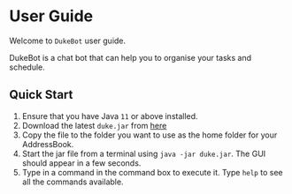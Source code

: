 # User Guide

Welcome to `DukeBot` user guide. 


DukeBot is a chat bot that can help you to organise your tasks and schedule.

## Quick Start

1. Ensure that you have Java `11` or above installed.
2. Download the latest `duke.jar` from [here](https://github.com/Andrewzhang217/ip/releases/tag/v0.2)
3. Copy the file to the folder you want to use as the home folder for your AddressBook.
4. Start the jar file from a terminal using `java -jar duke.jar`. The GUI should appear in a few seconds.
5. Type in a command in the command box to execute it. Type `help` to see all the commands available.


